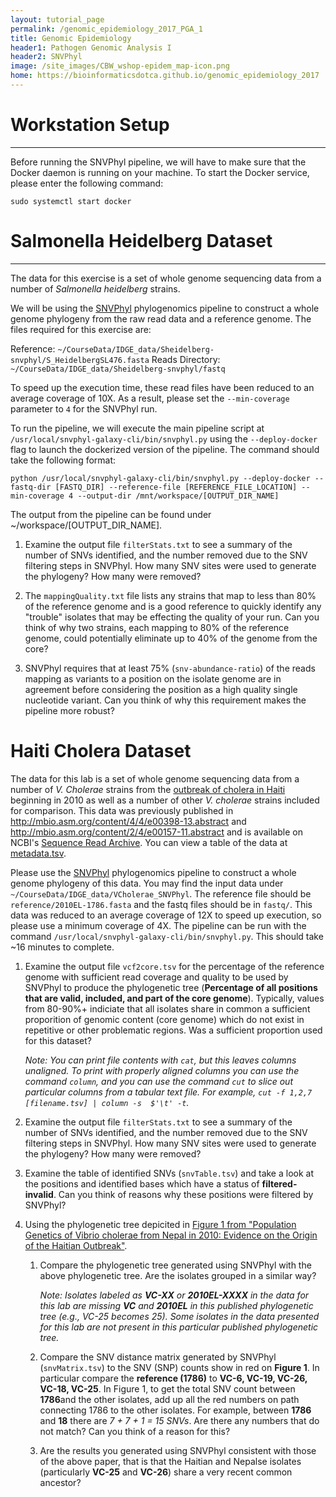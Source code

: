 ```yaml
---
layout: tutorial_page
permalink: /genomic_epidemiology_2017_PGA_1
title: Genomic Epidemiology
header1: Pathogen Genomic Analysis I
header2: SNVPhyl
image: /site_images/CBW_wshop-epidem_map-icon.png
home: https://bioinformaticsdotca.github.io/genomic_epidemiology_2017
---
```



# Workstation Setup
----
Before running the SNVPhyl pipeline, we will have to make sure that the Docker daemon is running on your machine.  To start the Docker service, please enter the following command:

`sudo systemctl start docker` 



# Salmonella Heidelberg Dataset
----
The data for this exercise is a set of whole genome sequencing data from a number of *Salmonella heidelberg* strains.    

We will be using the [SNVPhyl][] phylogenomics pipeline to construct a whole genome phylogeny from the raw read data and a reference genome.  The files required for this exercise are:

Reference: `~/CourseData/IDGE_data/Sheidelberg-snvphyl/S_HeidelbergSL476.fasta` 
Reads Directory: `~/CourseData/IDGE_data/Sheidelberg-snvphyl/fastq`

To speed up the execution time, these read files have been reduced to an average coverage of 10X.  As a result, please set the `--min-coverage` parameter to `4` for the SNVPhyl run. 

To run the pipeline, we will execute the main pipeline script at `/usr/local/snvphyl-galaxy-cli/bin/snvphyl.py` using the `--deploy-docker` flag to launch the dockerized version of the pipeline.  The command should take the following format:

`python /usr/local/snvphyl-galaxy-cli/bin/snvphyl.py --deploy-docker --fastq-dir [FASTQ_DIR] --reference-file [REFERENCE_FILE_LOCATION] --min-coverage 4 --output-dir /mnt/workspace/[OUTPUT_DIR_NAME]`

The output from the pipeline can be found under ~/workspace/[OUTPUT_DIR_NAME].  

1.  Examine the output file `filterStats.txt` to see a summary of the number of SNVs identified, and the number removed due to the SNV filtering steps in SNVPhyl. How many SNV sites were used to generate the phylogeny? How many were removed?
 
2.  The `mappingQuality.txt` file lists any strains that map to less than 80% of the reference genome and is a good reference to quickly identify any "trouble" isolates that may be effecting the quality of your run.  Can you think of why two strains, each mapping to 80% of the reference genome, could potentially eliminate up to 40% of the genome from the core?    

3.  SNVPhyl requires that at least 75% (`snv-abundance-ratio`) of the reads mapping as variants to a position on the isolate genome are in agreement before considering the position as a high quality single nucleotide variant.  Can you think of why this requirement makes the pipeline more robust?

[SNVPhyl]: https://snvphyl.readthedocs.io




# Haiti Cholera Dataset

The data for this lab is a set of whole genome sequencing data from a number of *V. Cholerae* strains from the [outbreak of cholera in Haiti][haiti-cholera] beginning in 2010 as well as a number of other *V. cholerae* strains included for comparison.  This data was previously published in <http://mbio.asm.org/content/4/4/e00398-13.abstract> and <http://mbio.asm.org/content/2/4/e00157-11.abstract> and is available on NCBI's [Sequence Read Archive](http://www.ncbi.nlm.nih.gov/sra/).  You can view a table of the data at [metadata.tsv][].

Please use the [SNVPhyl][] phylogenomics pipeline to construct a whole genome phylogeny of this data. You may find the input data under `~/CourseData/IDGE_data/VCholerae_SNVPhyl`. The reference file should be `reference/2010EL-1786.fasta` and the fastq files should be in `fastq/`. This data was reduced to an average coverage of 12X to speed up execution, so please use a minimum coverage of 4X.  The pipeline can be run with the command `/usr/local/snvphyl-galaxy-cli/bin/snvphyl.py`. This should take ~16 minutes to complete.

1. Examine the output file `vcf2core.tsv` for the percentage of the reference genome with sufficient read coverage and quality to be used by SNVPhyl to produce the phylogenetic tree (**Percentage of all positions that are valid, included, and part of the core genome**). Typically, values from 80-90%+ indiciate that all isolates share in common a sufficient proporition of genomic content (core genome) which do not exist in repetitive or other problematic regions. Was a sufficient proportion used for this dataset?

   *Note: You can print file contents with `cat`, but this leaves columns unaligned. To print with properly aligned columns you can use the command `column`, and you can use the command `cut` to slice out particular columns from a tabular text file. For example, `cut -f 1,2,7 [filename.tsv] | column -s  $'\t' -t`.*

2. Examine the output file `filterStats.txt` to see a summary of the number of SNVs identified, and the number removed due to the SNV filtering steps in SNVPhyl. How many SNV sites were used to generate the phylogeny? How many were removed?

3. Examine the table of identified SNVs (`snvTable.tsv`) and take a look at the positions and identified bases which have a status of **filtered-invalid**. Can you think of reasons why these positions were filtered by SNVPhyl?

4. Using the phylogenetic tree depicited in [Figure 1 from "Population Genetics of Vibrio cholerae from Nepal in 2010: Evidence on the Origin of the Haitian Outbreak"][pop-vc-f1].

   1. Compare the phylogenetic tree generated using SNVPhyl with the above phylogenetic tree. Are the isolates grouped in a similar way?

      *Note: Isolates labeled as __VC-XX__ or __2010EL-XXXX__ in the data for this lab are missing __VC__ and __2010EL__ in this published phylogenetic tree (e.g., VC-25 becomes 25). Some isolates in the data presented for this lab are not present in this particular published phylogenetic tree.*

   2. Compare the SNV distance matrix generated by SNVPhyl (`snvMatrix.tsv`) to the SNV (SNP) counts show in red on **Figure 1**. In particular compare the **reference (1786)** to **VC-6, VC-19, VC-26, VC-18, VC-25**.  In Figure 1, to get the total SNV count between **1786**and the other isolates, add up all the red numbers on path connecting 1786 to the other isolates.  For example, between **1786** and **18** there are *7 + 7 + 1 = 15 SNVs*. Are there any numbers that do not match? Can you think of a reason for this?

   3. Are the results you generated using SNVPhyl consistent with those of the above paper, that is that the Haitian and Nepalse isolates (particularly **VC-25** and **VC-26**) share a very recent common ancestor?

[pop-vc-f1]: http://mbio.asm.org/content/2/4/e00157-11/F1.expansion.html
[haiti-cholera]: http://en.wikipedia.org/wiki/2010%E2%80%9313_Haiti_cholera_outbreak
[metadata.tsv]: metadata.tsv
[SNVPhyl]: https://snvphyl.readthedocs.io

